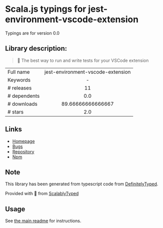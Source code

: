 
# Scala.js typings for jest-environment-vscode-extension

Typings are for version 0.0

## Library description:
> 🎪 The best way to run and write tests for your VSCode extension

|                    |                 |
| ------------------ | :-------------: |
| Full name          | jest-environment-vscode-extension |
| Keywords           | - |
| # releases         | 11 |
| # dependents       | 0.0 |
| # downloads        | 89.66666666666667 |
| # stars            | 2.0 |

## Links
- [Homepage](https://github.com/macabeus/jest-environment-vscode#readme)
- [Bugs](https://github.com/macabeus/jest-environment-vscode/issues)
- [Repository](https://github.com/macabeus/jest-environment-vscode)
- [Npm](https://www.npmjs.com/package/jest-environment-vscode-extension)
    


## Note
This library has been generated from typescript code from [DefinitelyTyped](https://definitelytyped.org).

Provided with :purple_heart: from [ScalablyTyped](https://github.com/oyvindberg/ScalablyTyped)

## Usage
See [the main readme](../../readme.md) for instructions.


